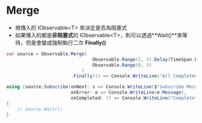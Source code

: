 # Merge

- 視傳入的 IObservable\<T> 來決定是否為阻塞式
- 如果傳入的都是**非阻塞式**的 IObservable\<T>，則可以透過**Wait()**來等待，但是會變成強制執行二次 **Finally()**

```cs
var source = Observable.Merge(
                                Observable.Range(1, 3).Delay(TimeSpan.FromMilliseconds(1)),
                                Observable.Range(6, 3)
                            )
                        .Finally(() => Console.WriteLine("All Completed !"));

using (source.Subscribe(onNext: s => Console.WriteLine($"Subscribe Message:{s}"),
                        onError: e => Console.WriteLine(e.Message),
                        onCompleted: () => Console.WriteLine("Complete")))
{
    // source.Wait();
}
```